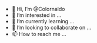 - 👋 Hi, I’m @Colornaldo
- 👀 I’m interested in ...
- 🌱 I’m currently learning ...
- 💞️ I’m looking to collaborate on ...
- 📫 How to reach me ...

<!---
Colornaldo/Colornaldo is a ✨ special ✨ repository because its `README.md` (this file) appears on your GitHub profile.
You can click the Preview link to take a look at your changes.
--->
